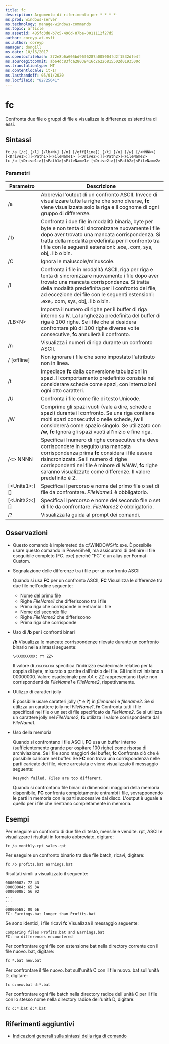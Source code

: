 ```yaml
---
title: fc
description: Argomento di riferimento per * * * *-
ms.prod: windows-server
ms.technology: manage-windows-commands
ms.topic: article
ms.assetid: 485fc3d8-b7c5-496d-87be-0011112f27d5
author: coreyp-at-msft
ms.author: coreyp
manager: dongill
ms.date: 10/16/2017
ms.openlocfilehash: 372e8b6a605bd96f6287a005004fd2f1532dfe4f
ms.sourcegitcommit: ab64dc83fca28039416c26226815502d0193500c
ms.translationtype: MT
ms.contentlocale: it-IT
ms.lasthandoff: 05/01/2020
ms.locfileid: "82725641"
---
```

# <a name="fc"></a>fc



Confronta due file o gruppi di file e visualizza le differenze esistenti tra di essi.



## <a name="syntax"></a>Sintassi

```
fc /a [/c] [/l] [/lb<N>] [/n] [/off[line]] [/t] [/u] [/w] [/<NNNN>] [<Drive1>:][<Path1>]<FileName1> [<Drive2>:][<Path2>]<FileName2>
fc /b [<Drive1:>][<Path1>]<FileName1> [<Drive2:>][<Path2>]<FileName2>
```

### <a name="parameters"></a>Parametri

|            Parametro             |                                                                                                                                     Descrizione                                                                                                                                      |
|----------------------------------|--------------------------------------------------------------------------------------------------------------------------------------------------------------------------------------------------------------------------------------------------------------------------------------|
|                /a                |                                                 Abbrevia l'output di un confronto ASCII. Invece di visualizzare tutte le righe che sono diverse, **fc** viene visualizzata solo la riga e il cognome di ogni gruppo di differenze.                                                  |
|                / b                |             Confronta i due file in modalità binaria, byte per byte e non tenta di sincronizzare nuovamente i file dopo aver trovato una mancata corrispondenza. Si tratta della modalità predefinita per il confronto tra i file con le seguenti estensioni: .exe,. com, sys, obj,. lib o bin.              |
|                /C                |                                                                                                                               Ignora le maiuscole/minuscole.                                                                                                                               |
|                /l                |               Confronta i file in modalità ASCII, riga per riga e tenta di sincronizzare nuovamente i file dopo aver trovato una mancata corrispondenza. Si tratta della modalità predefinita per il confronto dei file, ad eccezione dei file con le seguenti estensioni: .exe,. com, sys, obj,. lib o bin.                |
|             /LB\<N>              |                         Imposta il numero di righe per il buffer di riga interno su *N*. La lunghezza predefinita del buffer di riga è 100 righe. Se i file che si desidera confrontare più di 100 righe diverse volte consecutive, **fc** annullerà il confronto.                         |
|                /n                |                                                                                                                Visualizza i numeri di riga durante un confronto ASCII.                                                                                                                 |
|            / [offline]            |                                                                                                               Non ignorare i file che sono impostato l'attributo non in linea.                                                                                                               |
|                /t                |                                                                    Impedisce **fc** dalla conversione tabulazioni in spazi. Il comportamento predefinito consiste nel considerare schede come spazi, con interruzioni ogni otto caratteri.                                                                    |
|                /U                |                                                                                                                        Confronta i file come file di testo Unicode.                                                                                                                         |
|                /W                |         Comprime gli spazi vuoti (vale a dire, schede e spazi) durante il confronto. Se una riga contiene molti spazi consecutivi o nelle schede, **/w** li considererà come spazio singolo. Se utilizzato con **/w**, **fc** Ignora gli spazi vuoti all'inizio e fine riga.         |
|             /\<> NNNN             | Specifica il numero di righe consecutive che deve corrispondere in seguito una mancata corrispondenza prima **fc** considera i file essere risincronizzata. Se il numero di righe corrispondenti nei file è minore di *NNNN*, **fc** righe saranno visualizzate come differenze. Il valore predefinito è 2. |
| [\<Unità1>:] [<Path1>]<FileName1> |                                                                                        Specifica il percorso e nome del primo file o set di file da confrontare. *FileName1* è obbligatorio.                                                                                        |
| [\<Unità2>:] [<Path2>]<FileName2> |                                                                                       Specifica il percorso e nome del secondo file o set di file da confrontare. *FileName2* è obbligatorio.                                                                                        |
|                /?                |                                                                                                                         Visualizza la guida al prompt dei comandi.                                                                                                                         |

## <a name="remarks"></a>Osservazioni

-   Questo comando è implemeted da c:\WINDOWS\fc.exe. È possibile usare questo comando in PowerShell, ma assicurarsi di definire il file eseguibile completo (FC. exe) perché "FC" è un alias per Format-Custom.

-   Segnalazione delle differenze tra i file per un confronto ASCII

    Quando si usa **FC** per un confronto ASCII, **FC** Visualizza le differenze tra due file nell'ordine seguente:  
    -   Nome del primo file
    -   Righe *FileName1* che differiscono tra i file
    -   Prima riga che corrisponde in entrambi i file
    -   Nome del secondo file
    -   Righe *FileName2* che differiscono
    -   Prima riga che corrisponde
-   Uso di **/b** per i confronti binari

    **/b** Visualizza le mancate corrispondenze rilevate durante un confronto binario nella sintassi seguente:

    `\<XXXXXXXX: YY ZZ>`

    Il valore di *xxxxxxxx* specifica l'indirizzo esadecimale relativo per la coppia di byte, misurato a partire dall'inizio del file. Gli indirizzi iniziano a 00000000. Valore esadecimale per *AA* e *ZZ* rappresentano i byte non corrispondenti da *FileName1* e *FileName2*, rispettivamente.
-   Utilizzo di caratteri jolly

    È possibile usare caratteri jolly (**&#42;** e **?**) in *filename1* e *filename2*. Se si utilizza un carattere jolly nel *FileName1*, **fc** Confronta tutti i file specificati nel file o un set di file specificato da *FileName2*. Se si utilizza un carattere jolly nel *FileName2*, **fc** utilizza il valore corrispondente dal *FileName1*.
-   Uso della memoria

    Quando si confrontano i file ASCII, **FC** usa un buffer interno (sufficientemente grande per ospitare 100 righe) come risorsa di archiviazione. Se i file sono maggiori del buffer, **fc** Confronta ciò che è possibile caricare nel buffer. Se **FC** non trova una corrispondenza nelle parti caricate dei file, viene arrestata e viene visualizzato il messaggio seguente:

    `Resynch failed. Files are too different.`

    Quando si confrontano file binari di dimensioni maggiori della memoria disponibile, **FC** confronta completamente entrambi i file, sovrapponendo le parti in memoria con le parti successive dal disco. L'output è uguale a quello per i file che rientrano completamente in memoria.

## <a name="examples"></a>Esempi

Per eseguire un confronto di due file di testo, mensile e vendite. rpt, ASCII e visualizzare i risultati in formato abbreviato, digitare:
```
fc /a monthly.rpt sales.rpt 
```
Per eseguire un confronto binario tra due file batch, ricavi, digitare:
```
fc /b profits.bat earnings.bat
```
Risultati simili a visualizzato il seguente:
```
00000002: 72 43
00000004: 65 3A
0000000E: 56 92
...
...
...
000005E8: 00 6E
FC: Earnings.bat longer than Profits.bat
```
Se sono identici, i file ricavi **fc** Visualizza il messaggio seguente:
```
Comparing files Profits.bat and Earnings.bat
FC: no differences encountered
```
Per confrontare ogni file con estensione bat nella directory corrente con il file nuovo. bat, digitare:
```
fc *.bat new.bat
```
Per confrontare il file nuovo. bat sull'unità C con il file nuovo. bat sull'unità D, digitare:
```
fc c:new.bat d:*.bat
```
Per confrontare ogni file batch nella directory radice dell'unità C per il file con lo stesso nome nella directory radice dell'unità D, digitare:
```
fc c:*.bat d:*.bat
```

## <a name="additional-references"></a>Riferimenti aggiuntivi

- [Indicazioni generali sulla sintassi della riga di comando](command-line-syntax-key.md)
